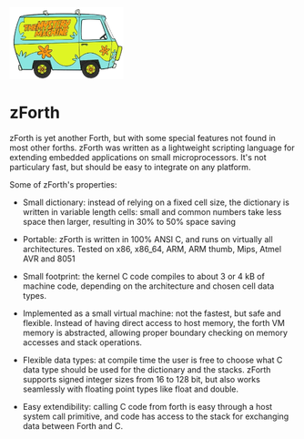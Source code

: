 
![zForth](/zforth.png)

zForth
======

zForth is yet another Forth, but with some special features not found in most
other forths. zForth was written as a lightweight scripting language for
extending embedded applications on small microprocessors. It's not particulary
fast, but should be easy to integrate on any platform.

Some of zForth's properties:

- Small dictionary: instead of relying on a fixed cell size, the dictionary is
  written in variable length cells: small and common numbers take less space
  then larger, resulting in 30% to 50% space saving

- Portable: zForth is written in 100% ANSI C, and runs on virtually all
  architectures. Tested on x86, x86_64, ARM, ARM thumb, Mips, Atmel AVR and 8051

- Small footprint: the kernel C code compiles to about 3 or 4 kB of machine
  code, depending on the architecture and chosen cell data types.

- Implemented as a small virtual machine: not the fastest, but safe and
  flexible. Instead of having direct access to host memory, the forth VM memory
  is abstracted, allowing proper boundary checking on memory accesses and stack
  operations.

- Flexible data types: at compile time the user is free to choose what C data
  type should be used for the dictionary and the stacks. zForth supports signed
  integer sizes from 16 to 128 bit, but also works seamlessly with floating point
  types like float and double.

- Easy extendibility: calling C code from forth is easy through a host system
  call primitive, and code has access to the stack for exchanging data between
  Forth and C.




